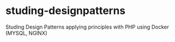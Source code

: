 # studing-designpatterns
Studing Design Patterns applying principles with PHP using Docker (MYSQL, NGINX)
